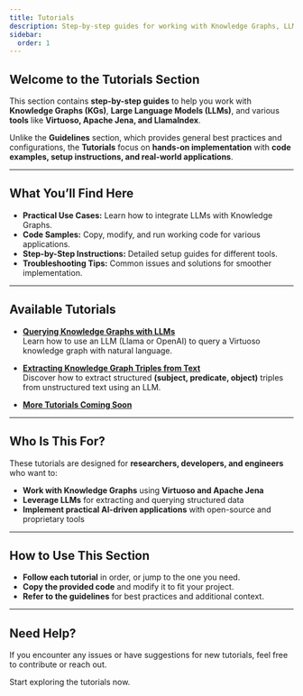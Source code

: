 ```yaml
---
title: Tutorials
description: Step-by-step guides for working with Knowledge Graphs, LLMs, and related tools.
sidebar:
  order: 1
---
```


## **Welcome to the Tutorials Section**

This section contains **step-by-step guides** to help you work with **Knowledge Graphs (KGs)**, **Large Language Models (LLMs)**, and various **tools** like **Virtuoso, Apache Jena, and LlamaIndex**.

Unlike the **Guidelines** section, which provides general best practices and configurations, the **Tutorials** focus on **hands-on implementation** with **code examples, setup instructions, and real-world applications**.

---

## **What You’ll Find Here**

- **Practical Use Cases:** Learn how to integrate LLMs with Knowledge Graphs.
- **Code Samples:** Copy, modify, and run working code for various applications.
- **Step-by-Step Instructions:** Detailed setup guides for different tools.
- **Troubleshooting Tips:** Common issues and solutions for smoother implementation.

---

## **Available Tutorials**

- **[Querying Knowledge Graphs with LLMs](./kg_llms)**  
  Learn how to use an LLM (Llama or OpenAI) to query a Virtuoso knowledge graph with natural language.

- **[Extracting Knowledge Graph Triples from Text](./extracting-triples-with-llms)**  
  Discover how to extract structured **(subject, predicate, object)** triples from unstructured text using an LLM.

- **[More Tutorials Coming Soon](#)**

---

## **Who Is This For?**

These tutorials are designed for **researchers, developers, and engineers** who want to:

- **Work with Knowledge Graphs** using **Virtuoso and Apache Jena**
- **Leverage LLMs** for extracting and querying structured data
- **Implement practical AI-driven applications** with open-source and proprietary tools

---

## **How to Use This Section**

- **Follow each tutorial** in order, or jump to the one you need.
- **Copy the provided code** and modify it to fit your project.
- **Refer to the guidelines** for best practices and additional context.

---

## **Need Help?**

If you encounter any issues or have suggestions for new tutorials, feel free to contribute or reach out.

Start exploring the tutorials now.
